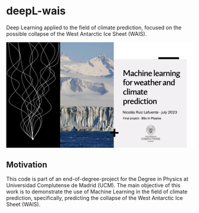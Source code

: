 # deepL-wais
Deep Learning applied to the field of climate prediction, focused on the possible collapse of the West Antarctic Ice Sheet (WAIS).

![thumbnail](thumbnail.jpeg)

## Motivation
This code is part of an end-of-degree-project for the Degree in Physics at Universidad Complutense de Madrid (UCM). The main objective of this work is to demonstrate the use of Machine Learning in the field of climate prediction, specifically, predicting the collapse of the West Antarctic Ice Sheet (WAIS).
